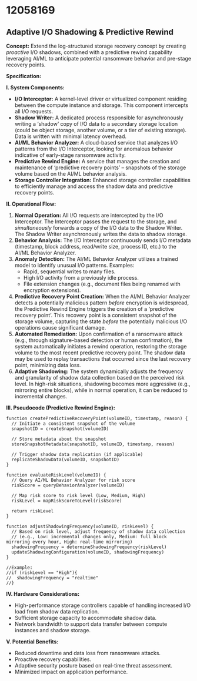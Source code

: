 # 12058169

## Adaptive I/O Shadowing & Predictive Rewind

**Concept:** Extend the log-structured storage recovery concept by creating *proactive* I/O shadows, combined with a predictive rewind capability leveraging AI/ML to anticipate potential ransomware behavior and pre-stage recovery points.

**Specification:**

**I. System Components:**

*   **I/O Interceptor:**  A kernel-level driver or virtualized component residing between the compute instance and storage. This component intercepts all I/O requests.
*   **Shadow Writer:** A dedicated process responsible for asynchronously writing a ‘shadow’ copy of I/O data to a secondary storage location (could be object storage, another volume, or a tier of existing storage).  Data is written with minimal latency overhead.
*   **AI/ML Behavior Analyzer:** A cloud-based service that analyzes I/O patterns from the I/O Interceptor, looking for anomalous behavior indicative of early-stage ransomware activity.
*   **Predictive Rewind Engine:**  A service that manages the creation and maintenance of ‘predictive recovery points’ – snapshots of the storage volume based on the AI/ML behavior analysis.
*   **Storage Controller Integration:** Enhanced storage controller capabilities to efficiently manage and access the shadow data and predictive recovery points.

**II. Operational Flow:**

1.  **Normal Operation:** All I/O requests are intercepted by the I/O Interceptor. The Interceptor passes the request to the storage, and *simultaneously* forwards a copy of the I/O data to the Shadow Writer. The Shadow Writer asynchronously writes the data to shadow storage.
2.  **Behavior Analysis:** The I/O Interceptor continuously sends I/O metadata (timestamp, block address, read/write size, process ID, etc.) to the AI/ML Behavior Analyzer.
3.  **Anomaly Detection:** The AI/ML Behavior Analyzer utilizes a trained model to identify unusual I/O patterns. Examples:
    *   Rapid, sequential writes to many files.
    *   High I/O activity from a previously idle process.
    *   File extension changes (e.g., document files being renamed with encryption extensions).
4.  **Predictive Recovery Point Creation:** When the AI/ML Behavior Analyzer detects a potentially malicious pattern *before* encryption is widespread, the Predictive Rewind Engine triggers the creation of a ‘predictive recovery point’. This recovery point is a consistent snapshot of the storage volume, capturing the state *before* the potentially malicious I/O operations cause significant damage.
5.  **Automated Remediation:** Upon confirmation of a ransomware attack (e.g., through signature-based detection or human confirmation), the system automatically initiates a rewind operation, restoring the storage volume to the most recent predictive recovery point.  The shadow data may be used to replay transactions that occurred since the last recovery point, minimizing data loss.
6. **Adaptive Shadowing:** The system dynamically adjusts the frequency and granularity of shadow data collection based on the perceived risk level. In high-risk situations, shadowing becomes more aggressive (e.g., mirroring entire blocks), while in normal operation, it can be reduced to incremental changes.

**III. Pseudocode (Predictive Rewind Engine):**

```
function createPredictiveRecoveryPoint(volumeID, timestamp, reason) {
  // Initiate a consistent snapshot of the volume
  snapshotID = createSnapshot(volumeID)

  // Store metadata about the snapshot
  storeSnapshotMetadata(snapshotID, volumeID, timestamp, reason)

  // Trigger shadow data replication (if applicable)
  replicateShadowData(volumeID, snapshotID)
}

function evaluateRiskLevel(volumeID) {
  // Query AI/ML Behavior Analyzer for risk score
  riskScore = queryBehaviorAnalyzer(volumeID)

  // Map risk score to risk level (Low, Medium, High)
  riskLevel = mapRiskScoreToLevel(riskScore)

  return riskLevel
}

function adjustShadowingFrequency(volumeID, riskLevel) {
  // Based on risk level, adjust frequency of shadow data collection
  // (e.g., Low: incremental changes only, Medium: full block mirroring every hour, High: real-time mirroring)
  shadowingFrequency = determineShadowingFrequency(riskLevel)
  updateShadowingConfiguration(volumeID, shadowingFrequency)
}

//Example:
//if (riskLevel == "High"){
//  shadowingFrequency = "realtime"
//}
```

**IV. Hardware Considerations:**

*   High-performance storage controllers capable of handling increased I/O load from shadow data replication.
*   Sufficient storage capacity to accommodate shadow data.
*   Network bandwidth to support data transfer between compute instances and shadow storage.

**V. Potential Benefits:**

*   Reduced downtime and data loss from ransomware attacks.
*   Proactive recovery capabilities.
*   Adaptive security posture based on real-time threat assessment.
*   Minimized impact on application performance.